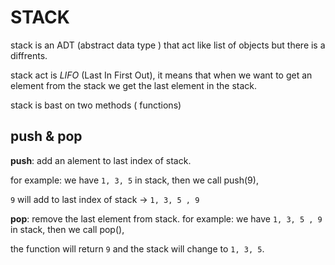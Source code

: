 # STACK

stack is an ADT (abstract data type ) that act like list of objects but there is a diffrents.

stack act is _LIFO_ (Last In First Out), it means that when we want to get an element from the stack we get the last element in the stack.

stack is bast on two methods ( functions)

## push & pop

**push**: add an alement to last index of stack.

for example: we have `1, 3, 5` in stack, then we call push(9),

`9` will add to last index of stack -> `1, 3, 5 , 9`

**pop**: remove the last element from stack.
for example: we have `1, 3, 5 , 9` in stack, then we call pop(),

the function will return `9` and the stack will change to `1, 3, 5`.

